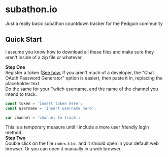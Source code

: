 # subathon.io
Just a really basic subathon countdown tracker for the Pedguin community
## Quick Start
I assume you know how to download all these files and make sure they aren't inside of a zip file or whatever.  

**Step One**  
Register a token ([See how.](https://github.com/twitch-js/twitch-js#authentication) If you aren't much of a developer, the "Chat OAuth Password Generator" option is easier), then paste it in, replacing the placeholder text.  
Do the same for your Twitch username, and the name of the channel you intend to track.
```js
const token = 'insert token here';
const username = 'insert username here';

var channel = 'channel to track';
```  
This is a temporary measure until I include a more user friendly login method.  
**Step Two**  
Double click on the file `index.html` and it should open in your default web browser. Or you can open it manually in a web browser.
